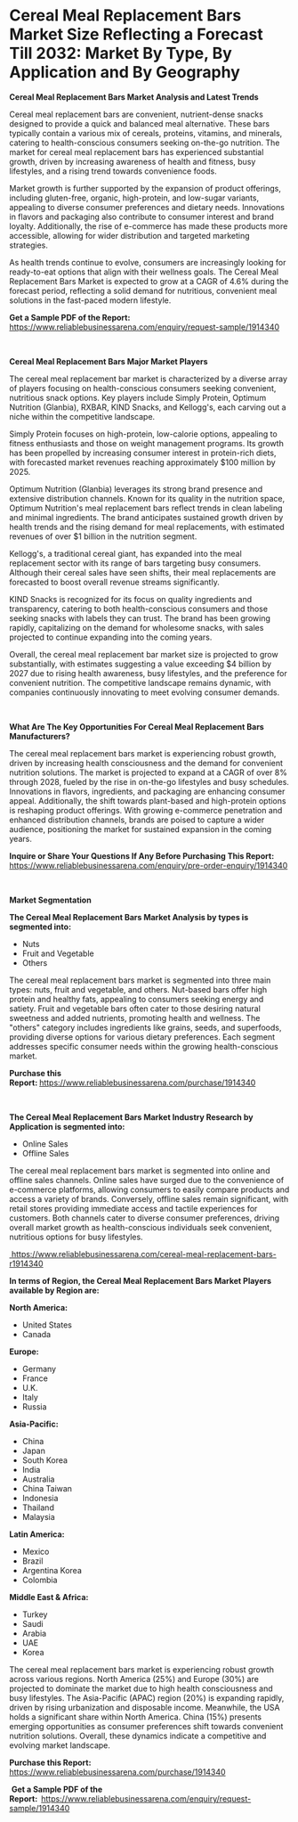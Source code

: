 <p><h1>Cereal Meal Replacement Bars Market Size Reflecting a Forecast Till 2032: Market By Type, By Application and By Geography</h1></p><p><strong>Cereal Meal Replacement Bars Market Analysis and Latest Trends</strong></p>
<p><p>Cereal meal replacement bars are convenient, nutrient-dense snacks designed to provide a quick and balanced meal alternative. These bars typically contain a various mix of cereals, proteins, vitamins, and minerals, catering to health-conscious consumers seeking on-the-go nutrition. The market for cereal meal replacement bars has experienced substantial growth, driven by increasing awareness of health and fitness, busy lifestyles, and a rising trend towards convenience foods. </p><p>Market growth is further supported by the expansion of product offerings, including gluten-free, organic, high-protein, and low-sugar variants, appealing to diverse consumer preferences and dietary needs. Innovations in flavors and packaging also contribute to consumer interest and brand loyalty. Additionally, the rise of e-commerce has made these products more accessible, allowing for wider distribution and targeted marketing strategies.</p><p>As health trends continue to evolve, consumers are increasingly looking for ready-to-eat options that align with their wellness goals. The Cereal Meal Replacement Bars Market is expected to grow at a CAGR of 4.6% during the forecast period, reflecting a solid demand for nutritious, convenient meal solutions in the fast-paced modern lifestyle.</p></p>
<p><strong>Get a Sample PDF of the Report:&nbsp;</strong> <a href="https://www.reliablebusinessarena.com/enquiry/request-sample/1914340?utm_campaign=3600&utm_medium=2&utm_source=Github&utm_content=ia&utm_term=16042025&utm_id=cereal-meal-replacement-bars">https://www.reliablebusinessarena.com/enquiry/request-sample/1914340</a></p>
<p>&nbsp;</p>
<p><strong>Cereal Meal Replacement Bars Major Market Players</strong></p>
<p><p>The cereal meal replacement bar market is characterized by a diverse array of players focusing on health-conscious consumers seeking convenient, nutritious snack options. Key players include Simply Protein, Optimum Nutrition (Glanbia), RXBAR, KIND Snacks, and Kellogg's, each carving out a niche within the competitive landscape.</p><p>Simply Protein focuses on high-protein, low-calorie options, appealing to fitness enthusiasts and those on weight management programs. Its growth has been propelled by increasing consumer interest in protein-rich diets, with forecasted market revenues reaching approximately $100 million by 2025.</p><p>Optimum Nutrition (Glanbia) leverages its strong brand presence and extensive distribution channels. Known for its quality in the nutrition space, Optimum Nutrition's meal replacement bars reflect trends in clean labeling and minimal ingredients. The brand anticipates sustained growth driven by health trends and the rising demand for meal replacements, with estimated revenues of over $1 billion in the nutrition segment.</p><p>Kellogg's, a traditional cereal giant, has expanded into the meal replacement sector with its range of bars targeting busy consumers. Although their cereal sales have seen shifts, their meal replacements are forecasted to boost overall revenue streams significantly.</p><p>KIND Snacks is recognized for its focus on quality ingredients and transparency, catering to both health-conscious consumers and those seeking snacks with labels they can trust. The brand has been growing rapidly, capitalizing on the demand for wholesome snacks, with sales projected to continue expanding into the coming years.</p><p>Overall, the cereal meal replacement bar market size is projected to grow substantially, with estimates suggesting a value exceeding $4 billion by 2027 due to rising health awareness, busy lifestyles, and the preference for convenient nutrition. The competitive landscape remains dynamic, with companies continuously innovating to meet evolving consumer demands.</p></p>
<p>&nbsp;</p>
<p><strong>What Are The Key Opportunities For Cereal Meal Replacement Bars Manufacturers?</strong></p>
<p><p>The cereal meal replacement bars market is experiencing robust growth, driven by increasing health consciousness and the demand for convenient nutrition solutions. The market is projected to expand at a CAGR of over 8% through 2028, fueled by the rise in on-the-go lifestyles and busy schedules. Innovations in flavors, ingredients, and packaging are enhancing consumer appeal. Additionally, the shift towards plant-based and high-protein options is reshaping product offerings. With growing e-commerce penetration and enhanced distribution channels, brands are poised to capture a wider audience, positioning the market for sustained expansion in the coming years.</p></p>
<p><strong>Inquire or Share Your Questions If Any Before Purchasing This Report:</strong> <a href="https://www.reliablebusinessarena.com/enquiry/pre-order-enquiry/1914340?utm_campaign=3600&utm_medium=2&utm_source=Github&utm_content=ia&utm_term=16042025&utm_id=cereal-meal-replacement-bars">https://www.reliablebusinessarena.com/enquiry/pre-order-enquiry/1914340</a></p>
<p>&nbsp;</p>
<p><strong>Market Segmentation</strong></p>
<p><strong>The Cereal Meal Replacement Bars Market Analysis by types is segmented into:</strong></p>
<p><ul><li>Nuts</li><li>Fruit and Vegetable</li><li>Others</li></ul></p>
<p><p>The cereal meal replacement bars market is segmented into three main types: nuts, fruit and vegetable, and others. Nut-based bars offer high protein and healthy fats, appealing to consumers seeking energy and satiety. Fruit and vegetable bars often cater to those desiring natural sweetness and added nutrients, promoting health and wellness. The "others" category includes ingredients like grains, seeds, and superfoods, providing diverse options for various dietary preferences. Each segment addresses specific consumer needs within the growing health-conscious market.</p></p>
<p><strong>Purchase this Report:&nbsp;</strong><a href="https://www.reliablebusinessarena.com/purchase/1914340?utm_campaign=3600&utm_medium=2&utm_source=Github&utm_content=ia&utm_term=16042025&utm_id=cereal-meal-replacement-bars">https://www.reliablebusinessarena.com/purchase/1914340</a></p>
<p>&nbsp;</p>
<p><strong>The Cereal Meal Replacement Bars Market Industry Research by Application is segmented into:</strong></p>
<p><ul><li>Online Sales</li><li>Offline Sales</li></ul></p>
<p><p>The cereal meal replacement bars market is segmented into online and offline sales channels. Online sales have surged due to the convenience of e-commerce platforms, allowing consumers to easily compare products and access a variety of brands. Conversely, offline sales remain significant, with retail stores providing immediate access and tactile experiences for customers. Both channels cater to diverse consumer preferences, driving overall market growth as health-conscious individuals seek convenient, nutritious options for busy lifestyles.</p></p>
<p><a href="https://www.reliablebusinessarena.com/cereal-meal-replacement-bars-r1914340?utm_campaign=3600&utm_medium=2&utm_source=Github&utm_content=ia&utm_term=16042025&utm_id=cereal-meal-replacement-bars">&nbsp;https://www.reliablebusinessarena.com/cereal-meal-replacement-bars-r1914340</a></p>
<p><strong>In terms of Region, the Cereal Meal Replacement Bars Market Players available by Region are:</strong></p>
<p>
    <p> <strong> North America: </strong>
        <ul>
            <li>United States</li>
            <li>Canada</li>
        </ul>
        </p> 
    <p> <strong> Europe: </strong>
        <ul>
            <li>Germany</li>
            <li>France</li>
            <li>U.K.</li>
            <li>Italy</li>
            <li>Russia</li>
        </ul>
        </p> 
    <p> <strong> Asia-Pacific: </strong>
        <ul>
            <li>China</li>
            <li>Japan</li>
            <li>South Korea</li>
            <li>India</li>
            <li>Australia</li>
            <li>China Taiwan</li>
            <li>Indonesia</li>
            <li>Thailand</li>
            <li>Malaysia</li>
        </ul>
        </p> 
    <p> <strong> Latin America: </strong>
        <ul>
            <li>Mexico</li>
            <li>Brazil</li>
            <li>Argentina Korea</li>
            <li>Colombia</li>
        </ul>
        </p> 
    <p> <strong> Middle East & Africa: </strong>
        <ul>
            <li>Turkey</li>
            <li>Saudi</li>
            <li>Arabia</li>
            <li>UAE</li>
            <li>Korea</li>
        </ul>
    </p>
    </p>
<p><p>The cereal meal replacement bars market is experiencing robust growth across various regions. North America (25%) and Europe (30%) are projected to dominate the market due to high health consciousness and busy lifestyles. The Asia-Pacific (APAC) region (20%) is expanding rapidly, driven by rising urbanization and disposable income. Meanwhile, the USA holds a significant share within North America. China (15%) presents emerging opportunities as consumer preferences shift towards convenient nutrition solutions. Overall, these dynamics indicate a competitive and evolving market landscape.</p></p>
<p><strong>Purchase this Report: </strong><a href="https://www.reliablebusinessarena.com/purchase/1914340?utm_campaign=3600&utm_medium=2&utm_source=Github&utm_content=ia&utm_term=16042025&utm_id=cereal-meal-replacement-bars">https://www.reliablebusinessarena.com/purchase/1914340</a></p>
<p>&nbsp;<strong>Get a Sample PDF of the Report:&nbsp;&nbsp;</strong><a href="https://www.reliablebusinessarena.com/enquiry/request-sample/1914340?utm_campaign=3600&utm_medium=2&utm_source=Github&utm_content=ia&utm_term=16042025&utm_id=cereal-meal-replacement-bars">https://www.reliablebusinessarena.com/enquiry/request-sample/1914340</a></p>
<p><strong></strong></p>
<p><p></p><p></p><p></p></p>
